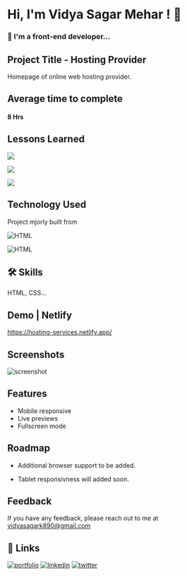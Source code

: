 
# Hi, I'm Vidya Sagar Mehar ! 👋


### 🚀 I'm a front-end developer...



## Project Title - Hosting Provider

Homepage of online web hosting provider.

## Average time to complete
#### 8 Hrs


## Lessons Learned

![](https://img.shields.io/badge/CSS-FLEXBOX-red)

![](https://img.shields.io/badge/CSS-GRID-pink)

![](https://img.shields.io/badge/CSS-z--index-skyblue)

## Technology Used

Project mjorly built from

![HTML](https://img.shields.io/badge/First%20tech-Html-brightgreen)

![HTML](https://img.shields.io/badge/SecondTech-CSS-blue)

## 🛠 Skills
HTML, CSS...

## Demo | Netlify
https://hosting-services.netlify.app/


## Screenshots
![screenshot](https://user-images.githubusercontent.com/92782806/183033898-2714da8a-efca-4bf5-b139-0a042d6e69c8.png)




## Features

- Mobile responsive
- Live previews
- Fullscreen mode


## Roadmap

- Additional browser support to be added.

- Tablet responsivness will added soon.

## Feedback

If you have any feedback, please reach out to me at vidyasagark890@gmail.com


## 🔗 Links
[![portfolio](https://img.shields.io/badge/my_portfolio-000?style=for-the-badge&logo=ko-fi&logoColor=white)](https://vidya-sagar-portfolio.netlify.app/)
[![linkedin](https://img.shields.io/badge/linkedin-0A66C2?style=for-the-badge&logo=linkedin&logoColor=white)](https://www.linkedin.com/)
[![twitter](https://img.shields.io/badge/twitter-1DA1F2?style=for-the-badge&logo=twitter&logoColor=white)](https://twitter.com/Cherry_Reyans)

